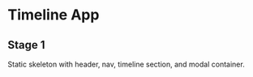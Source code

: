 # Timeline App

## Stage 1

Static skeleton with header, nav, timeline section, and modal container.
